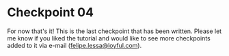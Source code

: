 Checkpoint 04
=============

For now that's it!  This is the last checkpoint that has been
written.  Please let me know if you liked the tutorial and would
like to see more checkpoints added to it via e-mail (<felipe.lessa@loyful.com>).
